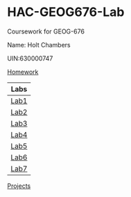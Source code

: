 # HAC-GEOG676-Lab

Coursework for GEOG-676

Name: Holt Chambers

UIN:630000747

[Homework](./Homework/)

|Labs|
|:--:|
|[Lab1](Labs/Lab1/README.md)|
|[Lab2](Labs/Lab2/README.md)|
|[Lab3](Labs/Lab3/README.md)|
|[Lab4](Labs/Lab4/README.md)|
|[Lab5](Labs/Lab5/README.md)|
|[Lab6](Labs/Lab6/README.md)|
|[Lab7](Labs/Lab7/README.md)|

[Projects](./Projects/)